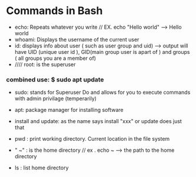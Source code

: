# Commands in Bash

- echo: Repeats whatever you write // EX. echo "Hello world" --> Hello world
- whoami: Displays the username of the current user
- id: displays info about user ( such as user group and uid) --> output will have UID (unique user id ), GID(main group user is apart of ) and groups ( all groups you are a member of)
- //// root: is the superuser

### combined use: $ sudo apt update  
- sudo: stands for Superuser Do and allows for you to execute commands with admin privilage (temperarily)
- apt: package manager for installing software
- install and update: as the name says install "xxx" or update does just that

- pwd : print working directory. Current location in the file system
- " ~" : is the home directory // ex . echo ~ --> the path to the home directory
- ls : list home directory 
